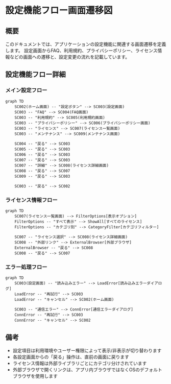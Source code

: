 <!--
このドキュメントは機能別画面遷移図のテンプレートです。

【使い方】
- このテンプレートを基に、特定機能（ここでは設定機能）の画面遷移図を作成してください。
- 機能に関連する全ての画面とその遷移関係、条件を明確に記載してください。
- 必要に応じて図表や説明を追加し、開発者・デザイナー間での認識を統一してください。
- Mermaid記法を使用した図表の作成を推奨します。
- 機能内のサブカテゴリ（例：メイン設定フロー、ライセンス情報フローなど）ごとに整理してください。
- 同じ画面への遷移でも条件が異なる場合は、それぞれ別々に記載してください。
- 重複や表記揺れがないように注意してください。
- 画面名・遷移条件の記述は簡潔かつ明確にしてください。
- 画面名や用語は「用語集ドキュメント」、画面IDや詳細情報は「画面一覧表ドキュメント」を参照し、整合性を保ってください。
- メイン画面遷移図との整合性も確認してください。

【構成要素】
- 機能概要：この機能の目的と主な画面構成
- 詳細フロー：サブカテゴリごとの画面遷移図
- 備考：この機能特有の注意点や補足情報

【表記ルール】
- 画面IDはSCから始まる連番（例：SC001、SC002）で統一し、メイン画面遷移図と整合させてください
- 画面名は日本語（例：設定画面）を基本としてください
- 遷移条件は「"条件"」のように引用符で囲んで記載してください
- サブグラフを使用する場合は関連する画面でグループ化してください
- 全てのIDと名称は「画面一覧表ドキュメント」に準拠してください
- 用語の表記は「用語集ドキュメント」に準拠し、表記揺れを防止してください
-->

# 設定機能フロー画面遷移図

## 概要

<!--
このドキュメントでは、アプリケーションの設定画面関連の画面遷移を詳細に記載します。
設定画面からアクセスできる各種設定項目と、それらの画面遷移フローを定義します。
メインの[画面遷移図](./screen_flow.md)の一部として参照されます。
-->

このドキュメントでは、アプリケーションの設定機能に関連する画面遷移を定義します。
設定画面からFAQ、利用規約、プライバシーポリシー、ライセンス情報などの画面への遷移と、設定変更の流れを記載しています。

## 設定機能フロー詳細

<!--
設定機能フロー詳細セクションでは、設定画面を中心とした機能全体を複数のサブフローに分けて詳細に記載します。
- メイン設定フロー、ライセンス情報フロー、エラー処理フローなど、関連するフローを整理して記載してください
- 各フローは独立したMermaidチャートで表現し、関連性がある場合は説明文で補足してください
- 画面IDと画面名を一貫して使用し、遷移条件を明確に記載してください
- 複雑な条件分岐がある場合は、図中に判断ロジックを含めてください
- 設定機能に関わる全ての画面と遷移を漏れなく記載してください
-->

### メイン設定フロー

<!--
メイン設定フローでは、設定画面からアクセスできる各項目への基本的な画面遷移を記載します。
- ホーム画面から設定画面への遷移経路を記載してください
- 設定画面から各詳細画面（FAQ、利用規約など）への遷移を記載してください
- 各詳細画面からの「戻る」操作の挙動を明確にしてください
- 設定画面からホーム画面への「戻る」操作も記載してください
- メンテナンスなどの特殊状態への遷移も記載してください
-->

```mermaid
graph TD
    SC002(ホーム画面) -- "設定ボタン" --> SC003(設定画面)
    SC003 -- "FAQ" --> SC004(FAQ画面)
    SC003 -- "利用規約" --> SC005(利用規約画面)
    SC003 -- "プライバシーポリシー" --> SC006(プライバシーポリシー画面)
    SC003 -- "ライセンス" --> SC007(ライセンス一覧画面)
    SC003 -- "メンテナンス" --> SC009(メンテナンス画面)
    
    SC004 -- "戻る" --> SC003
    SC005 -- "戻る" --> SC003
    SC006 -- "戻る" --> SC003
    SC007 -- "戻る" --> SC003
    SC007 -- "詳細" --> SC008(ライセンス詳細画面)
    SC008 -- "戻る" --> SC007
    SC009 -- "戻る" --> SC003
    
    SC003 -- "戻る" --> SC002
```

### ライセンス情報フロー

<!--
ライセンス情報フローでは、ライセンス一覧画面からライセンス詳細画面への遷移と操作を記載します。
- ライセンス一覧画面での表示オプションとフィルター機能を記載してください
- ライセンス選択時の詳細画面への遷移を記載してください
- 外部リンクを開く場合の挙動（外部ブラウザ起動など）を記載してください
- 「戻る」操作の挙動を明確にしてください
- ライセンス情報の表示方法に関する特殊な動作があれば記載してください
-->

```mermaid
graph TD
    SC007(ライセンス一覧画面) --> FilterOptions[表示オプション]
    FilterOptions -- "すべて表示" --> ShowAll[すべてのライセンス]
    FilterOptions -- "カテゴリ別" --> CategoryFilter[カテゴリフィルター]
    
    SC007 -- "ライセンス選択" --> SC008(ライセンス詳細画面)
    SC008 -- "外部リンク" --> ExternalBrowser[外部ブラウザ]
    ExternalBrowser -- "戻る" --> SC008
    SC008 -- "戻る" --> SC007
```

### エラー処理フロー

<!--
エラー処理フローセクションでは、設定画面周辺で発生する各種エラーの処理フローを記載します。
- 読み込みエラー、通信エラーなどの処理を記載してください
- 各エラーからの回復パスとユーザーへの通知方法を記載してください
- エラー発生時の代替フローや、ホーム画面への戻り方も記載してください
- ユーザーが取れるアクションとその結果を明確にしてください
-->

```mermaid
graph TD
    SC003(設定画面) -- "読み込みエラー" --> LoadError[読み込みエラーダイアログ]
    LoadError -- "再試行" --> SC003
    LoadError -- "キャンセル" --> SC002(ホーム画面)
    
    SC003 -- "通信エラー" --> ConnError[通信エラーダイアログ]
    ConnError -- "再試行" --> SC003
    ConnError -- "キャンセル" --> SC002
```

## 備考

<!--
備考セクションでは、設定機能に関する補足情報や注意点を記載します。
- 設定項目の表示条件や権限による表示/非表示の切り替えを記載してください
- 「戻る」操作の挙動や特殊な動作について記載してください
- ライセンス情報の構造やカテゴリ分けに関する詳細を記載してください
- 外部リンクの取り扱いに関する詳細や注意点を記載してください
- 設定変更の保存タイミングや、変更がアプリ全体に反映されるタイミングも記載してください
-->

- 設定項目は利用環境やユーザー権限によって表示/非表示が切り替わります
- 各設定画面からの「戻る」操作は、直前の画面に戻ります
- ライセンス情報は外部ライブラリごとにカテゴリ分けされています
- 外部ブラウザで開くリンクは、アプリ内ブラウザではなくOSのデフォルトブラウザを使用します
